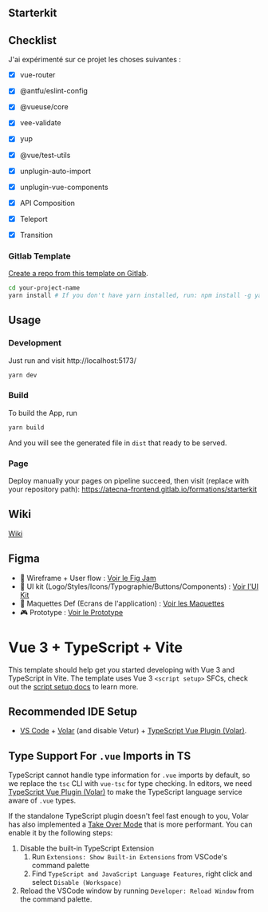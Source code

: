 ## Starterkit

## Checklist

J'ai expérimenté sur ce projet les choses suivantes :

- [X] vue-router
- [X] @antfu/eslint-config
- [X] @vueuse/core
- [X] vee-validate
- [X] yup
- [X] @vue/test-utils
- [X] unplugin-auto-import
- [X] unplugin-vue-components
- [X] API Composition
- [X] Teleport
- [X] Transition


### Gitlab Template

[Create a repo from this template on Gitlab](https://gitlab.com/atecna-frontend/formations/starterkit/export).

```bash
cd your-project-name
yarn install # If you don't have yarn installed, run: npm install -g yarn
```

## Usage

### Development

Just run and visit http://localhost:5173/

```bash
yarn dev
```

### Build

To build the App, run

```bash
yarn build
```

And you will see the generated file in `dist` that ready to be served.

### Page

Deploy manually your pages on pipeline succeed, then visit (replace with your repository path): https://atecna-frontend.gitlab.io/formations/starterkit

## Wiki

[Wiki](https://gitlab.com/atecna-frontend/formations/starterkit/-/wikis/home)

## Figma

- 🔧 Wireframe + User flow : [Voir le Fig Jam](https://www.figma.com/file/FSpJMub3WPbZILzmDPanfo/Atelier-Wireframe---Formation-front-end?node-id=0%3A1)
- 🎉 UI kit (Logo/Styles/Icons/Typographie/Buttons/Components) : [Voir l'UI Kit](https://www.figma.com/file/uj1V4siWQmwfGuNuFDHvnb/Library---Formation?node-id=20%3A4107)
- 🎨 Maquettes Def (Ecrans de l'application) : [Voir les Maquettes](https://www.figma.com/file/RnuECqTTyGvtItflD3TKVk/%5BWEB-SPORTIVE%5D-Front-end-starter?node-id=56%3A281)
- 🎮 Prototype : [Voir le Prototype](https://www.figma.com/proto/RnuECqTTyGvtItflD3TKVk/%5BWEB-SPORTIVE%5D-Front-end-starter?page-id=56%3A248&node-id=201%3A1767&viewport=279%2C-3022%2C0.25&scaling=scale-down&starting-point-node-id=201%3A1767)

# Vue 3 + TypeScript + Vite

This template should help get you started developing with Vue 3 and TypeScript in Vite. The template uses Vue 3 `<script setup>` SFCs, check out the [script setup docs](https://v3.vuejs.org/api/sfc-script-setup.html#sfc-script-setup) to learn more.

## Recommended IDE Setup

- [VS Code](https://code.visualstudio.com/) + [Volar](https://marketplace.visualstudio.com/items?itemName=Vue.volar) (and disable Vetur) + [TypeScript Vue Plugin (Volar)](https://marketplace.visualstudio.com/items?itemName=Vue.vscode-typescript-vue-plugin).

## Type Support For `.vue` Imports in TS

TypeScript cannot handle type information for `.vue` imports by default, so we replace the `tsc` CLI with `vue-tsc` for type checking. In editors, we need [TypeScript Vue Plugin (Volar)](https://marketplace.visualstudio.com/items?itemName=Vue.vscode-typescript-vue-plugin) to make the TypeScript language service aware of `.vue` types.

If the standalone TypeScript plugin doesn't feel fast enough to you, Volar has also implemented a [Take Over Mode](https://github.com/johnsoncodehk/volar/discussions/471#discussioncomment-1361669) that is more performant. You can enable it by the following steps:

1. Disable the built-in TypeScript Extension
   1. Run `Extensions: Show Built-in Extensions` from VSCode's command palette
   2. Find `TypeScript and JavaScript Language Features`, right click and select `Disable (Workspace)`
2. Reload the VSCode window by running `Developer: Reload Window` from the command palette.
